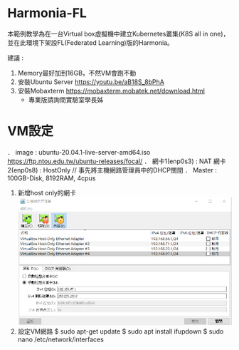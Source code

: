 # Harmonia-FL
本範例教學為在一台Virtual box虛擬機中建立Kubernetes叢集(K8S all in one)，並在此環境下架設FL(Federated Learning)版的Harmonia。

建議 : 

1. Memory最好加到16GB，不然VM會跑不動
2. 安裝Ubuntu Server
   https://youtu.be/aB18S_8bPhA
3. 安裝Mobaxterm
   https://mobaxterm.mobatek.net/download.html
   * 專業版請詢問實驗室學長姊
   
# VM設定
． image : ubuntu-20.04.1-live-server-amd64.iso 
   https://ftp.ntou.edu.tw/ubuntu-releases/focal/
． 網卡1(enp0s3) : NAT
   網卡2(enp0s8) : HostOnly       // 事先將主機網路管理員中的DHCP關閉
． Master : 100GB-Disk, 8192RAM, 4cpus    
1. 新增host only的網卡
   ![image](https://github.com/jai-9110/Harmonia-FL/blob/13fd11b2c41e6cd160845980c4c96937a3bb60cc/picture/%E4%B8%BB%E6%A9%9F%E7%B6%B2%E8%B7%AF%E7%AE%A1%E7%90%86%E5%93%A1.png)
2. 設定VM網路
   $ sudo apt-get update
   $ sudo apt install ifupdown
   $ sudo nano /etc/network/interfaces

